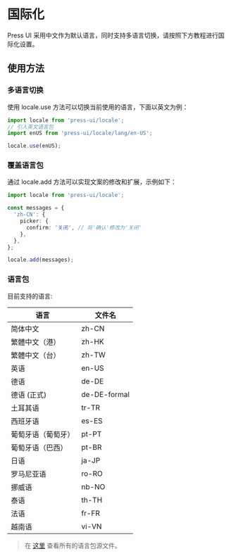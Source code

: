# 国际化


Press UI 采用中文作为默认语言，同时支持多语言切换，请按照下方教程进行国际化设置。

## 使用方法

### 多语言切换

使用 locale.use 方法可以切换当前使用的语言，下面以英文为例：


```ts
import locale from 'press-ui/locale';
// 引入英文语言包
import enUS from 'press-ui/locale/lang/en-US';

locale.use(enUS);
```


### 覆盖语言包


通过 locale.add 方法可以实现文案的修改和扩展，示例如下：


```ts
import locale from 'press-ui/locale';

const messages = {
  'zh-CN': {
    picker: {
      confirm: '关闭', // 将'确认'修改为'关闭'
    },
  },
};

locale.add(messages);
```

### 语言包


目前支持的语言:


| 语言               | 文件名       |
| ------------------ | ------------ |
| 简体中文           | zh-CN        |
| 繁體中文（港）     | zh-HK        |
| 繁體中文（台）     | zh-TW        |
| 英语               | en-US        |
| 德语               | de-DE        |
| 德语 (正式)        | de-DE-formal |
| 土耳其语           | tr-TR        |
| 西班牙语           | es-ES        |
| 葡萄牙语（葡萄牙） | pt-PT        |
| 葡萄牙语（巴西）   | pt-BR        |
| 日语               | ja-JP        |
| 罗马尼亚语         | ro-RO        |
| 挪威语             | nb-NO        |
| 泰语               | th-TH        |
| 法语               | fr-FR        |
| 越南语             | vi-VN        |

> 在 [这里]() 查看所有的语言包源文件。
